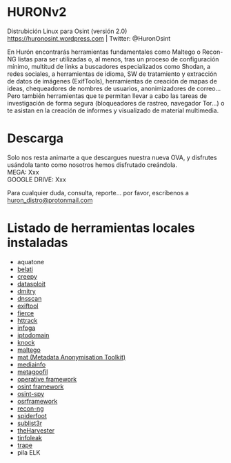 # HURONv2
Distrubición Linux para Osint (versión 2.0)</br>
https://huronosint.wordpress.com  |  Twitter: @HuronOsint

En Hurón encontrarás herramientas fundamentales como Maltego o Recon-NG listas para ser utilizadas o, al menos, tras un proceso de configuración mínimo, multitud de links a buscadores especializados como Shodan, a redes sociales, a herramientas de idioma, SW de tratamiento y extracción de datos de imágenes (ExifTools), herramientas de creación de mapas de ideas, chequeadores de nombres de usuarios, anonimizadores de correo… Pero también herramientas que te permitan llevar a cabo las tareas de investigación de forma segura (bloqueadores de rastreo, navegador Tor…) o te asistan en la creación de informes y visualizado de material multimedia.

# Descarga
Solo nos resta animarte a que descargues nuestra nueva OVA, y disfrutes usándola tanto como nosotros hemos disfrutado creándola.</br>
MEGA: Xxx </br>
GOOGLE DRIVE: Xxx

Para cualquier duda, consulta, reporte... por favor, escríbenos a huron_distro@protonmail.com

# Listado de herramientas locales instaladas
- aquatone
- <a href="https://huronosint.wordpress.com/2019/07/30/belati/" target="_blank">belati</a>
- <a href="https://huronosint.wordpress.com/2019/07/30/creepy/" target="_blank">creepy</a>
- <a href="https://huronosint.wordpress.com/2019/07/30/datasploit/" target="_blank">datasploit</a>
- <a href="https://huronosint.wordpress.com/2019/07/30/dmitry/" target="_blank">dmitry</a>
- <a href="https://huronosint.wordpress.com/2019/07/30/dnsscan/" target="_blank">dnsscan</a>
- <a href="https://huronosint.wordpress.com/2019/07/30/exiftool/" target="_blank">exiftool</a>
- <a href="https://huronosint.wordpress.com/2019/07/30/fierce/" target="_blank">fierce</a>
- <a href="https://huronosint.wordpress.com/2019/07/30/httrack/" target="_blank">httrack</a>
- <a href="https://huronosint.wordpress.com/2019/07/30/infoga/" target="_blank">infoga</a>
- <a href="https://huronosint.wordpress.com/2019/07/30/iptodomain/" target="_blank">iptodomain</a>
- <a href="https://huronosint.wordpress.com/2019/07/30/knock/" target="_blank">knock</a>
- <a href="https://huronosint.wordpress.com/2019/07/30/maltego/" target="_blank">maltego</a>
- <a href="https://huronosint.wordpress.com/2019/07/30/mat/" target="_blank">mat (Metadata Anonymisation Toolkit)</a>
- <a href="https://huronosint.wordpress.com/2019/07/30/mediainfo/" target="_blank">mediainfo</a>
- <a href="https://huronosint.wordpress.com/2019/07/30/metagoofil/" target="_blank">metagoofil</a>
- <a href="https://huronosint.wordpress.com/2019/07/30/operative-framework/" target="_blank">operative framework</a>
- <a href="https://huronosint.wordpress.com/2019/07/30/osint-framework/" target="_blank">osint framework</a>
- <a href="https://huronosint.wordpress.com/2019/07/30/osint-spy/" target="_blank">osint-spy</a>
- <a href="https://huronosint.wordpress.com/2019/07/30/osrframework/" target="_blank">osrframework</a>
- <a href="https://huronosint.wordpress.com/2019/07/30/recon-ng/" target="_blank">recon-ng</a>
- <a href="https://huronosint.wordpress.com/2019/07/30/spiderfoot/" target="_blank">spiderfoot</a>
- <a href="https://huronosint.wordpress.com/2019/07/30/sublist3r/" target="_blank">sublist3r</a>
- <a href="https://huronosint.wordpress.com/2019/07/30/theharvester/" target="_blank">theHarvester</a>
- <a href="https://huronosint.wordpress.com/2019/07/30/tinfoleak/" target="_blank">tinfoleak</a>
- <a href="https://huronosint.wordpress.com/2019/07/30/trape/" target="_blank">trape</a>
- pila ELK
